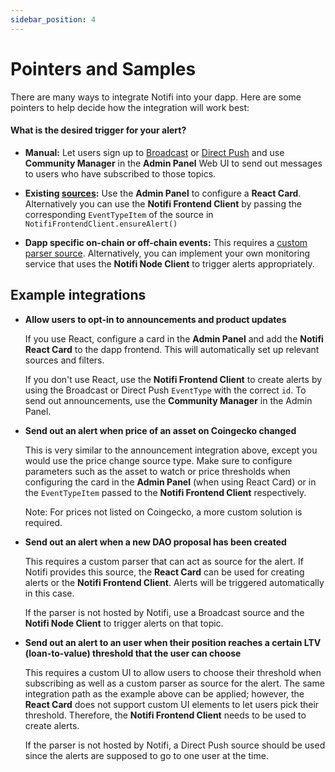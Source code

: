 ```yaml
---
sidebar_position: 4
---
```


# Pointers and Samples

There are many ways to integrate Notifi into your dapp. Here are some pointers to help decide how the integration will work best:

#### What is the desired trigger for your alert?

- **Manual:** Let users sign up to [Broadcast](alerts-in-depth#broadcast) or [Direct Push](alerts-in-depth#direct-push) and use **Community Manager** in the **Admin Panel** Web UI to send out messages to users who have subscribed to those topics.

- **Existing [sources](alerts-in-depth#source):** Use the **Admin Panel** to configure a **React Card**. Alternatively you can use the **Notifi Frontend Client** by passing the corresponding `EventTypeItem` of the source in `NotifiFrontendClient.ensureAlert()`

- **Dapp specific on-chain or off-chain events:** This requires a [custom parser source](alerts-in-depth#custom-parser-source). Alternatively, you can implement your own monitoring service that uses the **Notifi Node Client** to trigger alerts appropriately.

## Example integrations

- **Allow users to opt-in to announcements and product updates**

  If you use React, configure a card in the **Admin Panel** and add the **Notifi React Card** to the dapp frontend. This will automatically set up relevant sources and filters.

  If you don't use React, use the **Notifi Frontend Client** to create alerts by using the Broadcast or Direct Push `EventType` with the correct `id`.
  To send out announcements, use the **Community Manager** in the Admin Panel.

- **Send out an alert when price of an asset on Coingecko changed**

  This is very similar to the announcement integration above, except you would use the price change source type. Make sure to configure parameters such as the asset to watch or price thresholds when configuring the card in the **Admin Panel** (when using React Card) or in the `EventTypeItem` passed to the **Notifi Frontend Client** respectively.

  Note: For prices not listed on Coingecko, a more custom solution is required.

- **Send out an alert when a new DAO proposal has been created**

  This requires a custom parser that can act as source for the alert. If Notifi provides this source, the **React Card** can be used for creating alerts or the **Notifi Frontend Client**. Alerts will be triggered automatically in this case.

  If the parser is not hosted by Notifi, use a Broadcast source and the **Notifi Node Client** to trigger alerts on that topic.

- **Send out an alert to an user when their position reaches a certain LTV (loan-to-value) threshold that the user can choose**

  This requires a custom UI to allow users to choose their threshold when subscribing as well as a custom parser as source for the alert.
  The same integration path as the example above can be applied; however, the **React Card** does not support custom UI elements to let users pick their threshold. Therefore, the **Notifi Frontend Client** needs to be used to create alerts.

  If the parser is not hosted by Notifi, a Direct Push source should be used since the alerts are supposed to go to one user at the time.




<!--
Rough decision making chart for what to use:



Do you require special UI elements for users to sign up to your alert (e.g. sliders, buttons, etc. to pick thresholds)?

- Yes -> build UI components and use Notifi React Hooks (if on React) or Frontend Client to create alerts
- No -> Use Notifi React Card (if on React) or follow simple example of Frontend Client

  Note: The React card has components for users to enter the target (Email, SMS, Telegram) and basic opt-in check boxes

What is the desired trigger for your alert?

- Manual (e.g. announcement of new features) -> use Admin Panel - Send Test Messages or Community Manager to draft messages and send them
- Existing topic type (Price change, Balance change, etc.) -> use Admin Panel card config for React Card or pass correct `EventTypeItem` in `NotifiFrontendClient.ensureAlert()`
- Events on the blockchain (e.g. liquidation, certain transactions, etc.) -> this requires a custom parser, reach out to us. If you are able to run your own parser that monitors blockchain transactions, you can have it trigger notifications through the Node Client.
- Off-chain events -> Reach out to us or run a service that calls Node Client to send out notifications.


Example use cases and how to integrate:

- Allow users to opt-in to announcements and product updates

  If on React configure a card in the Admin Panel and add the React Card to the dapp frontend. This will automatically set up relevant sources and filters.
  If not on React use the Frontend Client to create alerts, make sure to use the correct topic id.
  Send out announcements from the Community Manager in the Admin Panel.

- Send out alert when price of an asset on Coingecko changed

  Same as announcements and product updates, use topic type price change.
  Alerts will be send automatically whenever the coingecko price of a supported assets changes.

  Note: For prices from outside Coingecko or other assets a more custom solution is required


- Send out alerts when a liquidation has happened

  This requires a custom parser that can act as source for the alert. If Notifi provides this source, the React Card can be used (configured with the correct topic type) for creating alerts or by using the Frontend Client. Alerts will be triggered automatically in this case.
  If the parser is not hosted by Notifi, a generic broadcast topic should be created, and the Node Client can be called to trigger alerts on that topic. For subscribing the React Card or Frontend Client can be used (with selecting the generic broadcast topic)

- Alert the user when their position reaches a certain LTV (loan-to-value) threshold that the user can choose

  This requires a custom UI to allow users to choose their threshold when subscribing as well as a custom parser as source for the alert. Build the UI components and use the React Hooks or Frontend Client to create the alerts.
  Contact us for a custom parser as source, or alternatively you can run a service that uses the Node Client to send out Direct Push notifications.

  -->
